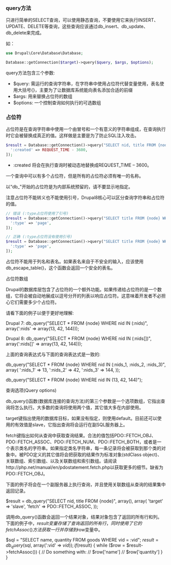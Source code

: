 ### query方法
只进行简单的SELECT查询，可以使用静态查询，不要使用它来执行INSERT、UPDATE、DELETE等查询，这些查询应该通过db_insert、db_update、db_delete来完成。

如：
```php
use Drupal\Core\Database\Database;

Database::getConnection($target)->query($query, $args, $options);
```

query方法包含三个参数:
* $query: 需运行的查询字符串，在字符串中使用占位符代替变量使用，表名使用大括号{}，主要为了让数据库系统能向表名添加合适的前缀
* $args: 用来替换占位符的数组
* $options: 一个控制查询如何执行的可选数组

 
### 占位符

占位符是在查询字符串中使用一个由冒号和一个有意义的字符串组成，在查询执行时它会被替换成真正的值。这样做是主要是为了防止SQL注入攻击。

```php
$result = Database::getConnection()->query("SELECT nid, title FROM {node} WHERE created > :created", [
  ':created' => REQUEST_TIME - 3600,
]);
```

* :created 将会在执行查询时被动态地替换成REQUEST_TIME – 3600。

一个查询中可以有多个占位符，但是所有的占位符必须有唯一的名称。

以“db_"开始的占位符是为内部系统预留的，请不要显示地指定。

注意占位符不能转义也不能使用引号，Drupal8核心可以区分查询字符串和占位符的值。

```php
// 错误 (:type占位符使用了引号)
$result = Database::getConnection()->query("SELECT title FROM {node} WHERE type = ':type'", [
  ':type' => 'page',
]);

// 正确 (:type占位符没有使用引号)
$result = Database::getConnection()->query("SELECT title FROM {node} WHERE type = :type", [
  ':type' => 'page',
]);
```

占位符不能用于列名和表名。如果表名来自于不安全的输入，应该使用db_escape_table()，这个函数会返回一个安全的表名。

 
占位符数组

Drupal的数据库层包含了占位符的一个额外功能。如果传递给占位符的是一个数组，它将会被自动地展成以逗号分开的列表以响应占位符。这意味着开发者不必担心它们需要多少个占位符。

请看下面的例子以便于更好地理解:

Drupal 7:
db_query("SELECT * FROM {node} WHERE nid IN (:nids)", array(':nids' => array(13, 42, 144)));

Drupal 8:
db_query("SELECT * FROM {node} WHERE nid IN (:nids[])", array(':nids[]' => array(13, 42, 144)));

上面的查询表达式与下面的查询表达式是一致的:

db_query("SELECT * FROM {node} WHERE nid IN (:nids_1, :nids_2, :nids_3)", array(
  ':nids_1' => 13,
  ':nids_2' => 42,
  ':nids_3' => 144,
));

db_query("SELECT * FROM {node} WHERE nid IN (13, 42, 144)");

 
查询选项(Query options)

db_query()函数(数据库连接的查询方法)的第三个参数是一个选项数组，它指出查询将怎么执行。大多数的查询将使用两个值，其它值大多在内部使用。

target键指出使用的数据库目标，如果没有指定，则使用default。目前还可以使用的有效值是slave，它指出查询将会运行在副SQL服务器上。

fetch键指出如何从查询中获取查询结果。合法的值包括PDO::FETCH_OBJ、PDO::FETCH_ASSOC、PDO::FETCH_NUM、PDO::FETCH_BOTH，或者是一个表示类名的字符串。如果指定类名字符串，每一条记录将会被获取到那个类的对象中。被PDO定义的其它值将会把获取的结果作为标准对象(stdClass object)、关联数组、索引数组、以及关联数组和索引数组。请阅读http://php.net/manual/en/pdostatement.fetch.php以获取更多的细节。缺省为PDO::FETCH_OBJ。

下面的例子将会在一个副服务器上执行查询，并且使用关联数组从查询的结果集中返回记录。

$result = db_query("SELECT nid, title FROM {node}", array(), array(
  'target' => 'slave',
  'fetch' => PDO::FETCH_ASSOC,
));

调用db_query()函数会返回一个结果对象，结果对象包含了返回的所有行和列。下面的例子中，$result变量存储了查询返回的所有行，同时使用了它的fetchAssoc()方法获取一行并存储到$row变量中。

$sql = "SELECT name, quantity FROM goods WHERE vid = :vid";
$result = db_query($sql, array(':vid' => $vid));
if ($result) {
  while ($row = $result->fetchAssoc()) {
    // Do something with:
    // $row['name']
    // $row['quantity']
  }
}